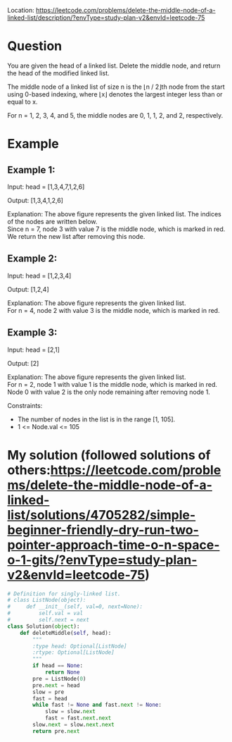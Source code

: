 Location: https://leetcode.com/problems/delete-the-middle-node-of-a-linked-list/description/?envType=study-plan-v2&envId=leetcode-75
# Question
You are given the head of a linked list. Delete the middle node, and return the head of the modified linked list.

The middle node of a linked list of size n is the ⌊n / 2⌋th node from the start using 0-based indexing, where ⌊x⌋ denotes the largest integer less than or equal to x.

For n = 1, 2, 3, 4, and 5, the middle nodes are 0, 1, 1, 2, and 2, respectively.
 
 
# Example

## Example 1:

Input: head = [1,3,4,7,1,2,6]

Output: [1,3,4,1,2,6]

Explanation: The above figure represents the given linked list. The indices of the nodes are written below.
</br>Since n = 7, node 3 with value 7 is the middle node, which is marked in red.
</br>We return the new list after removing this node. 

## Example 2:

Input:  head = [1,2,3,4]

Output: [1,2,4]

Explanation: The above figure represents the given linked list.
</br>For n = 4, node 2 with value 3 is the middle node, which is marked in red.

## Example 3:

Input: head = [2,1]

Output: [2]

Explanation: The above figure represents the given linked list.
</br>For n = 2, node 1 with value 1 is the middle node, which is marked in red.
</br>Node 0 with value 2 is the only node remaining after removing node 1.
  

Constraints:

- The number of nodes in the list is in the range [1, 105].
- 1 <= Node.val <= 105
 

# My solution (followed solutions of others:https://leetcode.com/problems/delete-the-middle-node-of-a-linked-list/solutions/4705282/simple-beginner-friendly-dry-run-two-pointer-approach-time-o-n-space-o-1-gits/?envType=study-plan-v2&envId=leetcode-75)
```python
# Definition for singly-linked list.
# class ListNode(object):
#     def __init__(self, val=0, next=None):
#         self.val = val
#         self.next = next
class Solution(object):
    def deleteMiddle(self, head):
        """
        :type head: Optional[ListNode]
        :rtype: Optional[ListNode]
        """
        if head == None:
            return None
        pre = ListNode(0)
        pre.next = head
        slow = pre
        fast = head
        while fast != None and fast.next != None:
            slow = slow.next
            fast = fast.next.next
        slow.next = slow.next.next
        return pre.next
        
```
